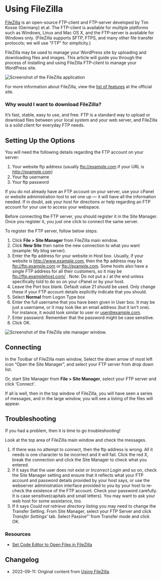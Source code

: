 # Using FileZilla

[FileZilla](https://filezilla-project.org/) is an open-source FTP-client and FTP-server developed by Tim Kosse (Germany) et.al. The FTP-client is available for multiple platforms such as Windows, Linux and Mac OS X, and the FTP-server is available for Windows only. (FileZilla supports SFTP, FTPS, and many other file transfer protocols; we will use "FTP" for simplicity.)

FileZilla may be used to manage your WordPress site by uploading and downloading files and images. This article will guide you through the process of installing and using FileZilla FTP-client to manage your WordPress site.

![Screenshot of the FileZilla application](https://wordpress.org/support/files/2018/11/podz_filezilla_1-768x513.gif)

For more information about FileZilla, view the [list of features](https://filezilla-project.org/client_features.php) at the official site.

### Why would I want to download FileZilla?
It’s fast, stable, easy to use, and free. FTP is a standard way to upload or download files between your local system and your web server, and FileZilla is a solid client for everyday FTP needs.

## Setting Up the Options

You will need the following details regarding the FTP account on your server:

1. Your website ftp address (usually ftp://example.com if your URL is http://example.com)
2. Your ftp username
3. Your ftp password

If you do not already have an FTP account on your server, use your cPanel or website administration tool to set one up — it will have all the information needed. If in doubt, ask your host for directions or help regarding an FTP account for your use to access your webspace.

Before connecting the FTP server, you should register it in the Site Manager. Once you register it, you just one click to connect the same server.

To register the FTP server, follow below steps:

1. Click **File > Site Manager** from FileZilla main window.
2. Click **New Site** then name the new connection to what you want (example: My blog server).
3. Enter the ftp address for your website in Host box. Usually, if your website is http://www.example.com, then the ftp address may be ftp://ftp.example.com or ftp://example.com. Some hosts also have a single FTP address for all their customers, so it may be ftp://ftp.examplehost.com/ . Note: Do not put a / at the end unless specifically told to do so on your cPanel or by your host.
4. Leave the Port box blank. Default value 21 should be used. Only change these if your FTP account details explicitly indicate that you should.
5. Select **Normal** from Logon Type box
6. Enter the full username that you have been given in User box. It may be just a username, or it may look like an email address (but it isn’t one). For instance, it would look similar to user or user@example.com.
7. Enter password. Remember that the password might be case sensitive.
8. Click OK.

![Screenshot of the FileZilla site manager window.](https://wordpress.org/support/files/2018/11/podz_filezilla_3-768x446.gif)

## Connecting

In the Toolbar of FileZilla main window, Select the down arrow of most left icon “Open the Site Manager”, and select your FTP server from drop down list.

Or, start Site Manager from **File > Site Manager**, select your FTP server and click ‘Connect’.

If all is well, then in the top window of FileZilla, you will have seen a series of messages, and in the large window, you will see a listing of the files will appear.

## Troubleshooting

If you had a problem, then it is time to go troubleshooting!

Look at the top area of FileZilla main window and check the messages.

1. If there was no attempt to connect, then the ftp address is wrong. All it needs is one character to be incorrect and it will fail. Click the red X, break the connection and click the Site Manager to check what you entered.
2. If it says that the user does not exist or _Incorrect Login_ and so on, check the Site Manager setting and ensure that it reflects what your FTP account and password details provided by your host says, or use the webserver administration interface provided to you by your host to re-check the existence of the FTP account. Check your password carefully. It is case sensitive(capitals and small letters). You may want to ask your web host for some assistance, too.
3. If it says _Could not retrieve directory listing_ you may need to change the Transfer Setting. From Site Manager, select your FTP Server and click *Transfer Settings*’ tab. Select Passive”’ from Transfer mode and click OK.

### Resources

* [Set Code Editor to Open Files in FileZilla](http://wpsites.net/tools/set-application-to-open-file-types-in-filezilla-using-mac/)

## Changelog

- 2022-09-11: Original content from [Using FileZilla](https://wordpress.org/support/article/using-filezilla/).
